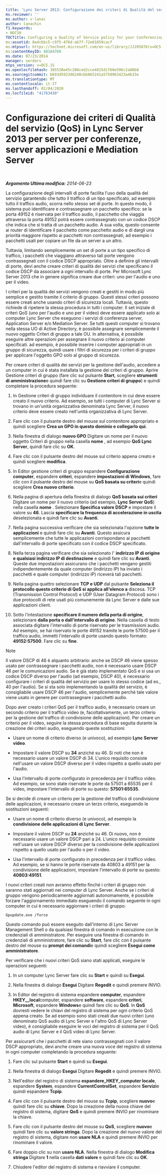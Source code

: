 ```yaml
---
title: 'Lync Server 2013: Configurazione dei criteri di Qualità del servizio (QoS) per server per conferenze, server applicazioni e Mediation Server'
ms.reviewer: ''
ms.author: v-lanac
author: lanachin
f1.keywords:
- NOCSH
TOCTitle: Configuring a Quality of Service policy for your Conferencing, Application, and Mediation servers
ms:assetid: 8adcbbc5-c9f5-476d-ab7f-72e61859cacf
ms:mtpsurl: https://technet.microsoft.com/en-us/library/JJ205076(v=OCS.15)
ms:contentKeyID: 48184769
ms.date: 07/23/2014
manager: serdars
mtps_version: v=OCS.15
ms.openlocfilehash: 385530e45c208ced2cce4815d1f60e596c2a08b8
ms.sourcegitcommit: b693d5923d6240cbb865241a5750963423a4b33e
ms.translationtype: MT
ms.contentlocale: it-IT
ms.lasthandoff: 02/04/2020
ms.locfileid: "41763430"
---
```

<div data-xmlns="http://www.w3.org/1999/xhtml">

<div class="topic" data-xmlns="http://www.w3.org/1999/xhtml" data-msxsl="urn:schemas-microsoft-com:xslt" data-cs="http://msdn.microsoft.com/en-us/">

<div data-asp="http://msdn2.microsoft.com/asp">

# <a name="configuring-a-quality-of-service-policy-in-lync-server-2013-for-your-conferencing-application-and-mediation-servers"></a>Configurazione dei criteri di Qualità del servizio (QoS) in Lync Server 2013 per server per conferenze, server applicazioni e Mediation Server

</div>

<div id="mainSection">

<div id="mainBody">

<span> </span>

_**Argomento Ultima modifica:** 2014-06-23_

La configurazione degli intervalli di porte facilita l'uso della qualità del servizio garantendo che tutto il traffico di un tipo specificato, ad esempio tutto il traffico audio, scorra nello stesso set di porte. In questo modo, il sistema può identificare e contrassegnare un pacchetto specifico: se la porta 49152 è riservata per il traffico audio, il pacchetto che viaggia attraverso la porta 49152 potrà essere contrassegnato con un codice DSCP che indica che si tratta di un pacchetto audio. A sua volta, questo consente ai router di identificare il pacchetto come pacchetto audio e di dargli una priorità maggiore rispetto ai pacchetti non contrassegnati, ad esempio i pacchetti usati per copiare un file da un server a un altro.

Tuttavia, limitando semplicemente un set di porte a un tipo specifico di traffico, i pacchetti che viaggiano attraverso tali porte vengono contrassegnati con il codice DSCP appropriato. Oltre a definire gli intervalli di porte, devi anche creare criteri di qualità dei servizi che specificano il codice DSCP da associare a ogni intervallo di porte. Per Microsoft Lync Server 2013 che in genere significa creare due criteri: uno per l'audio e uno per il video.

I criteri per la qualità dei servizi vengono creati e gestiti in modo più semplice e gestito tramite il criterio di gruppo. Questi stessi criteri possono essere creati anche usando criteri di sicurezza locali. Tuttavia, questo richiede di ripetere la stessa procedura in tutti i computer. Il set iniziale di criteri QoS (uno per l'audio e uno per il video) deve essere applicato solo ai computer Lync Server che eseguono i servizi di conferenza server, Application Server e/o Mediation Server. Se tutti questi computer si trovano nella stessa UO di Active Directory, è possibile assegnare semplicemente il nuovo oggetto Criteri di gruppo a tale OU. In alternativa, è possibile eseguire altre operazioni per assegnare il nuovo criterio ai computer specificati. ad esempio, è possibile inserire i computer appropriati in un gruppo di sicurezza, quindi usare i filtri di sicurezza per i criteri di gruppo per applicare l'oggetto GPO solo al gruppo di sicurezza.

Per creare criteri di qualità dei servizi per la gestione dell'audio, accedere a un computer in cui è stata installata la gestione dei criteri di gruppo. Aprire Gestione criteri di gruppo (fare clic sul pulsante **Start**, scegliere **strumenti di amministrazione**e quindi fare clic su **Gestione criteri di gruppo**) e quindi completare la procedura seguente:

1.  In Gestione criteri di gruppo individuare il contenitore in cui deve essere creato il nuovo criterio. Ad esempio, se tutti i computer di Lync Server si trovano in un'unità organizzativa denominata Lync Server, il nuovo criterio deve essere creato nell'unità organizzativa di Lync Server.

2.  Fare clic con il pulsante destro del mouse sul contenitore appropriato e quindi scegliere **Crea un GPO in questo dominio e collegarlo qui**.

3.  Nella finestra di dialogo **nuovo GPO** Digitare un nome per il nuovo oggetto Criteri di gruppo nella casella **nome** , ad esempio **QoS Lync Server**, quindi fare clic su **OK**.

4.  Fare clic con il pulsante destro del mouse sul criterio appena creato e quindi scegliere **modifica**.

5.  In Editor gestione criteri di gruppo espandere **Configurazione computer**, espandere **criteri**, espandere **impostazioni di Windows**, fare clic con il pulsante destro del mouse su **QoS basata su criteri**e quindi scegliere **Crea nuovo criterio**.

6.  Nella pagina di apertura della finestra di dialogo **QoS basata sui criteri** Digitare un nome per il nuovo criterio (ad esempio, **Lync Server QoS**) nella casella **nome** . Selezionare **Specifica valore DSCP** e impostare il valore su **46**. Lascia **specificare la frequenza di accelerazione in uscita** deselezionata e quindi fare clic su **Avanti**.

7.  Nella pagina successiva verificare che sia selezionata l'opzione **tutte le applicazioni** e quindi fare clic su **Avanti**. Questo assicura semplicemente che tutte le applicazioni corrispondano ai pacchetti dall'intervallo di porte specificato con il codice DSCP specificato.

8.  Nella terza pagina verificare che sia selezionato l' **indirizzo IP di origine e qualsiasi indirizzo IP di destinazione** e quindi fare clic su **Avanti**. Queste due impostazioni assicurano che i pacchetti vengano gestiti indipendentemente da quale computer (indirizzo IP) ha inviato i pacchetti e quale computer (indirizzo IP) riceverà tali pacchetti.

9.  Nella pagina quattro selezionare **TCP e UDP** dal pulsante **Seleziona il protocollo questo criterio di QoS si applica all'elenco a** discesa. TCP (Transmission Control Protocol) e UDP (User Datagram Protocol) sono i due protocolli di rete usati più comunemente da Lync Server e dalle sue applicazioni client.

10. Sotto l'intestazione **specificare il numero della porta di origine**, selezionare **dalla porta o dall'intervallo di origine**. Nella casella di testo associata digitare l'intervallo di porte riservato per le trasmissioni audio. Ad esempio, se hai riservato le porte 49152 tramite le porte 57500 per il traffico audio, immetti l'intervallo di porte usando questo formato: **49152:57500**. Fare clic su **fine**.

<div>


> [!NOTE]  
> Il valore DSCP di 46 è alquanto arbitrario: anche se DSCP 46 viene spesso usato per contrassegnare i pacchetti audio, non è necessario usare DSCP 46 per le comunicazioni audio. Se è già stato implementato QoS e si usa un codice DSCP diverso per l'audio (ad esempio, DSCP 40), è necessario configurare i criteri di qualità del servizio per usare lo stesso codice (ad es., 40 per l'audio). Se si sta solo implementando la qualità del servizio, è consigliabile usare DSCP 46 per l'audio, semplicemente perché tale valore viene usato in genere per contrassegnare i pacchetti audio.



</div>

Dopo aver creato i criteri QoS per il traffico audio, è necessario creare un secondo criterio per il traffico video (e, facoltativamente, un terzo criterio per la gestione del traffico di condivisione delle applicazioni). Per creare un criterio per il video, seguire la stessa procedura di base seguita durante la creazione dei criteri audio, eseguendo queste sostituzioni:

  - Usare un nome di criterio diverso (e univoco), ad esempio **Lync Server video**.

  - Impostare il valore DSCP su **34** anziché su 46. Si noti che non è necessario usare un valore DSCP di 34. L'unico requisito consiste nell'usare un valore DSCP diverso per il video rispetto a quello usato per l'audio.

  - Usa l'intervallo di porte configurato in precedenza per il traffico video. Ad esempio, se sono state riservate le porte da 57501 a 65535 per il video, impostare l'intervallo di porte su questo: **57501:65535**.

Se si decide di creare un criterio per la gestione del traffico di condivisione delle applicazioni, è necessario creare un terzo criterio, eseguendo le sostituzioni seguenti:

  - Usare un nome di criterio diverso (e univoco), ad esempio la **condivisione delle applicazioni di Lync Server**.

  - Impostare il valore DSCP su **24** anziché su 46. Di nuovo, non è necessario usare un valore DSCP pari a 24. L'unico requisito consiste nell'usare un valore DSCP diverso per la condivisione delle applicazioni rispetto a quello usato per l'audio o per il video.

  - Usa l'intervallo di porte configurato in precedenza per il traffico video. Ad esempio, se si hanno le porte riservate da 40803 a 49151 per la condivisione delle applicazioni, impostare l'intervallo di porte su questo: **40803:49151**.

I nuovi criteri creati non avranno effetto finché i criteri di gruppo non saranno stati aggiornati nei computer di Lync Server. Anche se i criteri di gruppo vengono periodicamente aggiornati autonomamente, è possibile forzare l'aggiornamento immediato eseguendo il comando seguente in ogni computer in cui è necessario aggiornare i criteri di gruppo:

    Gpupdate.exe /force

Questo comando può essere eseguito dall'interno di Lync Server Management Shell o da qualsiasi finestra di comando in esecuzione con le credenziali di amministratore. Per eseguire una finestra di comando in credenziali di amministratore, fare clic su **Start**, fare clic con il pulsante destro del mouse su **prompt dei comandi**e quindi scegliere **Esegui come amministratore**.

Per verificare che i nuovi criteri QoS siano stati applicati, eseguire le operazioni seguenti:

1.  In un computer Lync Server fare clic su **Start** e quindi su **Esegui**.

2.  Nella finestra di dialogo **Esegui** Digitare **Regedit** e quindi premere INVIO.

3.  In Editor del registro di sistema espandere **computer**, espandere **HKEY\_\_local**computer, espandere **software**, espandere **criteri**, **Microsoft**, espandere **Windows**e quindi fare clic su **QoS**. In **QoS** dovresti vedere le chiavi del registro di sistema per ogni criterio QoS appena creato. Se ad esempio sono stati creati due nuovi criteri (uno denominato QoS audio di Lync Server e l'altro QoS di Lync Server video), è consigliabile eseguire le voci del registro di sistema per il QoS audio di Lync Server e il QoS video di Lync Server.

Per assicurarti che i pacchetti di rete siano contrassegnati con il valore DSCP appropriato, devi anche creare una nuova voce del registro di sistema in ogni computer completando la procedura seguente:

1.  Fare clic sul pulsante **Start** e quindi su **Esegui**.

2.  Nella finestra di dialogo **Esegui** Digitare **Regedit** e quindi premere INVIO.

3.  Nell'editor del registro di sistema **espandere\_HKEY\_computer locale**, espandere **System**, espandere **CurrentControlSet**, espandere **Servizi**e quindi espandere **Tcpip**.

4.  Fare clic con il pulsante destro del mouse su **Tcpip**, scegliere **nuovo**e quindi fare clic su **chiave**. Dopo la creazione della nuova chiave del registro di sistema, digitare **QoS** e quindi premere INVIO per rinominare la chiave.

5.  Fare clic con il pulsante destro del mouse su **QoS**, scegliere **nuovo**e quindi fare clic su **valore stringa**. Dopo la creazione del nuovo valore del registro di sistema, digitare non **usare NLA** e quindi premere INVIO per rinominare il valore.

6.  Fare doppio clic su non **usare NLA**. Nella finestra di dialogo **Modifica stringa** Digitare **1** nella casella **dati valore** e quindi fare clic su **OK**.

7.  Chiudere l'editor del registro di sistema e riavviare il computer.

</div>

<span> </span>

</div>

</div>

</div>

